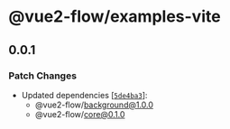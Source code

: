 # @vue2-flow/examples-vite

## 0.0.1

### Patch Changes

- Updated dependencies [[`5de4ba3`](https://github.com/jonadeline/vue2-flow/commit/5de4ba3d68f5e16b46aa5dba4fc84d4568f47cea)]:
  - @vue2-flow/background@1.0.0
  - @vue2-flow/core@0.1.0
